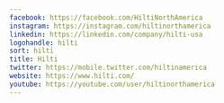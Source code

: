 ```yaml
---
facebook: https://facebook.com/HiltiNorthAmerica
instagram: https://instagram.com/hiltinorthamerica
linkedin: https://linkedin.com/company/hilti-usa
logohandle: hilti
sort: hilti
title: Hilti
twitter: https://mobile.twitter.com/hiltinamerica
website: https://www.hilti.com/
youtube: https://youtube.com/user/hiltinorthamerica
---
```

